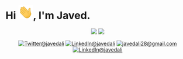 
   <h1 align="left">Hi <img src="https://raw.githubusercontent.com/ABSphreak/ABSphreak/master/gifs/Hi.gif" width="40px" />, I'm Javed.</h1>
 
   
<p align="center">
  <img src="https://github-readme-stats-peach-three.vercel.app/api?username=javedali99&show_icons=true&hide_title=true&count_private=true">
  <img height="165"  src="https://github-readme-stats-peach-three.vercel.app/api/top-langs/?username=javedali99&layout=compact&langs_count=10&count_private=true&hide=scala" />
  
 
 <p align="center">
  <a href="https://twitter.com/javedali99"><img src="https://img.shields.io/badge/twitter-%231DA1F2.svg?&style=for-the-badge&logo=twitter&logoColor=white" alt="Twitter@javedali"></a>
  <a href="https://www.linkedin.com/in/javedali18"><img src="https://img.shields.io/badge/linkedin-%230077B5.svg?&style=for-the-badge&logo=linkedin&logoColor=white" alt="LinkedIn@javedali"></a>
  <a href="emailto:javedali28@gmail.com"><img src="https://img.shields.io/badge/gmail-D14836?&style=for-the-badge&logo=gmail&logoColor=white" alt="javedali28@gmail.com"></a>
 <a href="https://javedali.net"><img src="https://img.shields.io/badge/Website%20-%2302569B.svg?&style=for-the-badge&logo=WordPress&logoColor=white" alt="LinkedIn@javedali"></a>
</p>


</p>








